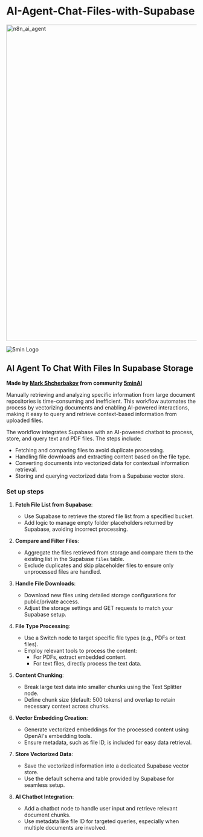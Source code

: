 # AI-Agent-Chat-Files-with-Supabase


<img width="1184" height="838" alt="n8n_ai_agent" src="https://github.com/user-attachments/assets/bafbbfa4-4036-4f41-87c4-3a1b8c3303ba" />

![5min Logo](https://res.cloudinary.com/de9jgixzm/image/upload/v1739773200/Skool%20Assets/ejm3hqnvhgwpnu2fv92s.png)
## AI Agent To Chat With Files In Supabase Storage
**Made by [Mark Shcherbakov](https://www.linkedin.com/in/marklowcoding/) from community [5minAI](https://www.skool.com/5minai-2861)**

Manually retrieving and analyzing specific information from large document repositories is time-consuming and inefficient. This workflow automates the process by vectorizing documents and enabling AI-powered interactions, making it easy to query and retrieve context-based information from uploaded files.

The workflow integrates Supabase with an AI-powered chatbot to process, store, and query text and PDF files. The steps include:
- Fetching and comparing files to avoid duplicate processing.
- Handling file downloads and extracting content based on the file type.
- Converting documents into vectorized data for contextual information retrieval.
- Storing and querying vectorized data from a Supabase vector store.

### Set up steps

1. **Fetch File List from Supabase**:
   - Use Supabase to retrieve the stored file list from a specified bucket.
   - Add logic to manage empty folder placeholders returned by Supabase, avoiding incorrect processing.

2. **Compare and Filter Files**:
   - Aggregate the files retrieved from storage and compare them to the existing list in the Supabase `files` table.
   - Exclude duplicates and skip placeholder files to ensure only unprocessed files are handled.

3. **Handle File Downloads**:
   - Download new files using detailed storage configurations for public/private access.
   - Adjust the storage settings and GET requests to match your Supabase setup.

4. **File Type Processing**:
   - Use a Switch node to target specific file types (e.g., PDFs or text files).
   - Employ relevant tools to process the content:
     - For PDFs, extract embedded content.
     - For text files, directly process the text data.

5. **Content Chunking**:
   - Break large text data into smaller chunks using the Text Splitter node.
   - Define chunk size (default: 500 tokens) and overlap to retain necessary context across chunks.

6. **Vector Embedding Creation**:
   - Generate vectorized embeddings for the processed content using OpenAI's embedding tools.
   - Ensure metadata, such as file ID, is included for easy data retrieval.

7. **Store Vectorized Data**:
   - Save the vectorized information into a dedicated Supabase vector store.
   - Use the default schema and table provided by Supabase for seamless setup.

8. **AI Chatbot Integration**:
   - Add a chatbot node to handle user input and retrieve relevant document chunks.
   - Use metadata like file ID for targeted queries, especially when multiple documents are involved.
